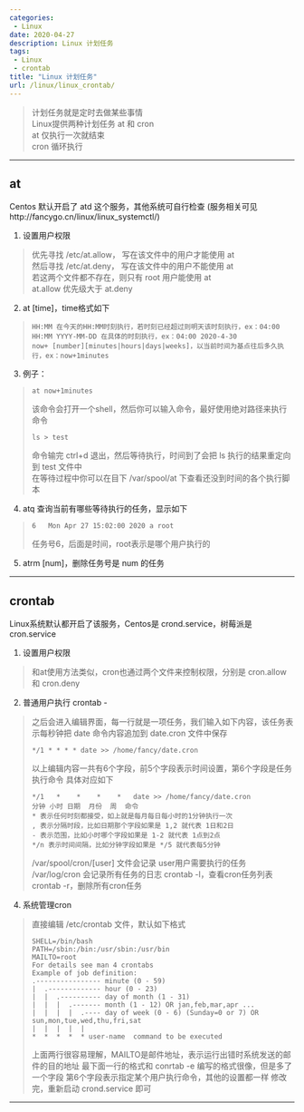 ```yaml
---
categories:
 - Linux
date: 2020-04-27
description: Linux 计划任务
tags:
 - Linux
 - crontab
title: "Linux 计划任务"
url: /linux/linux_crontab/
---
```

> 计划任务就是定时去做某些事情  
> Linux提供两种计划任务 at 和 cron  
> at 仅执行一次就结束  
> cron 循环执行  
---
## **at**  
Centos 默认开启了 atd 这个服务，其他系统可自行检查 (服务相关可见http://fancygo.cn/linux/linux_systemctl/)  
1. 设置用户权限  
>  优先寻找 /etc/at.allow， 写在该文件中的用户才能使用 at  
>  然后寻找 /etc/at.deny， 写在该文件中的用户不能使用 at  
>  若这两个文件都不存在，则只有 root 用户能使用 at  
>  at.allow 优先级大于 at.deny  
2. at [time]，time格式如下
> ```
> HH:MM 在今天的HH:MM时刻执行，若时刻已经超过则明天该时刻执行，ex：04:00
> HH:MM YYYY-MM-DD 在具体的时刻执行，ex：04:00 2020-4-30
> now+ [number][minutes|hours|days|weeks]，以当前时间为基点往后多久执行，ex：now+1minutes
> ```
3. 例子：
> ```
> at now+1minutes
> ```
> 该命令会打开一个shell，然后你可以输入命令，最好使用绝对路径来执行命令  
> ```
> ls > test
> ```
> 命令输完 ctrl+d 退出，然后等待执行，时间到了会把 ls 执行的结果重定向到 test 文件中  
> 在等待过程中你可以在目下 /var/spool/at 下查看还没到时间的各个执行脚本  
4. atq 查询当前有哪些等待执行的任务，显示如下
> ```
> 6   Mon Apr 27 15:02:00 2020 a root
> ```
> 任务号6，后面是时间，root表示是哪个用户执行的
5. atrm [num]，删除任务号是 num 的任务
---
## **crontab**  
Linux系统默认都开启了该服务，Centos是 crond.service，树莓派是 cron.service
1. 设置用户权限
> 和at使用方法类似，cron也通过两个文件来控制权限，分别是 cron.allow 和 cron.deny
2. 普通用户执行 crontab -
> 之后会进入编辑界面，每一行就是一项任务，我们输入如下内容，该任务表示每秒钟把 date 命令内容追加到 date.cron 文件中保存
> ```
> */1 * * * * date >> /home/fancy/date.cron
> ```
> 以上编辑内容一共有6个字段，前5个字段表示时间设置，第6个字段是任务执行命令
> 具体对应如下
> ```
> */1   *    *    *    *   date >> /home/fancy/date.cron
> 分钟 小时 日期  月份  周  命令
> * 表示任何时刻都接受，如上就是每月每日每小时的1分钟执行一次
> , 表示分隔时段，比如日期那个字段如果是 1,2 就代表 1日和2日
> - 表示范围，比如小时哪个字段如果是 1-2 就代表 1点到2点
> */n 表示时间间隔，比如分钟字段如果是 */5 就代表每5分钟
> ```
> /var/spool/cron/[user] 文件会记录 user用户需要执行的任务
> /var/log/cron 会记录所有任务的日志
> crontab -l，查看cron任务列表
> crontab -r，删除所有cron任务
4. 系统管理cron
> 直接编辑 /etc/crontab 文件，默认如下格式
> ```
> SHELL=/bin/bash
> PATH=/sbin:/bin:/usr/sbin:/usr/bin
> MAILTO=root
> For details see man 4 crontabs
> Example of job definition:
> .---------------- minute (0 - 59)
> |  .------------- hour (0 - 23)
> |  |  .---------- day of month (1 - 31)
> |  |  |  .------- month (1 - 12) OR jan,feb,mar,apr ...
> |  |  |  |  .---- day of week (0 - 6) (Sunday=0 or 7) OR sun,mon,tue,wed,thu,fri,sat
> |  |  |  |  |
> *  *  *  *  * user-name  command to be executed
> ```
> 上面两行很容易理解，MAILTO是邮件地址，表示运行出错时系统发送的邮件的目的地址
> 最下面一行的格式和 conrtab -e 编写的格式很像，但是多了一个字段
> 第6个字段表示指定某个用户执行命令，其他的设置都一样
> 修改完，重新启动 crond.service 即可
---


